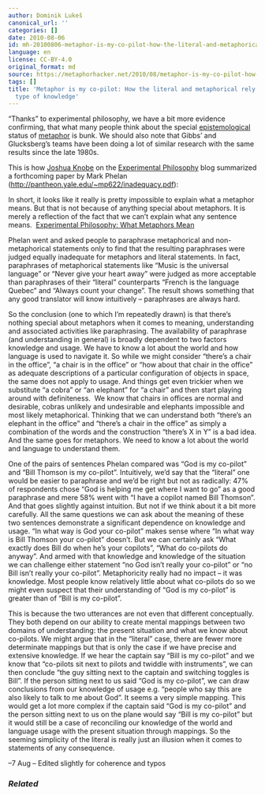 ```yaml
---
author: Dominik Lukeš
canonical_url: ''
categories: []
date: 2010-08-06
id: mh-20100806-metaphor-is-my-co-pilot-how-the-literal-and-metaphorical-rely-on-the-same-type-of-knowledge
language: en
license: CC-BY-4.0
original_format: md
source: https://metaphorhacker.net/2010/08/metaphor-is-my-co-pilot-how-the-literal-and-metaphorical-rely-on-the-same-type-of-knowledge
tags: []
title: 'Metaphor is my co-pilot: How the literal and metaphorical rely on the same
  type of knowledge'
---
```


“Thanks” to experimental philosophy, we have a bit more evidence confirming, that what many people think about the special [epistemological](http://en.wikipedia.org/wiki/Epistemology "Epistemology") status of [metaphor](http://en.wikipedia.org/wiki/Metaphor "Metaphor") is bunk. We should also note that Gibbs’ and Glucksberg’s teams have been doing a lot of similar research with the same results since the late 1980s.

This is how [Joshua Knobe](http://en.wikipedia.org/wiki/Joshua_Knobe "Joshua Knobe") on the [Experimental Philosophy](http://experimentalphilosophy.typepad.com/experimental_philosophy/2010/08/what-metaphors-mean.html) blog summarized a forthcoming paper by Mark Phelan (<http://pantheon.yale.edu/~mp622/inadequacy.pdf>):

In short, it looks like it really is pretty impossible to explain what a metaphor means. But that is not because of anything special about metaphors. It is merely a reflection of the fact that we can’t explain what any sentence means.  [Experimental Philosophy: What Metaphors Mean](http://experimentalphilosophy.typepad.com/experimental_philosophy/2010/08/what-metaphors-mean.html)

Phelan went and asked people to paraphrase metaphorical and non-metaphorical statements only to find that the resulting paraphrases were judged equally inadequate for metaphors and literal statements. In fact, paraphrases of metaphorical statements like “Music is the universal language” or “Never give your heart away” were judged as more acceptable than paraphrases of their “literal” counterparts “French is the language Quebec” and “Always count your change”. The result shows something that any good translator will know intuitively – paraphrases are always hard.

So the conclusion (one to which I’m repeatedly drawn) is that there’s nothing special about metaphors when it comes to meaning, understanding and associated activities like paraphrasing. The availability of paraphrase (and understanding in general) is broadly dependent to two factors knowledge and usage. We have to know a lot about the world and how language is used to navigate it. So while we might consider “there’s a chair in the office”, “a chair is in the office” or “how about that chair in the office” as adequate descriptions of a particular configuration of objects in space, the same does not apply to usage. And things get even trickier when we substitute “a cobra” or “an elephant” for “a chair” and then start playing around with definiteness.  We know that chairs in offices are normal and desirable, cobras unlikely and undesirable and elephants impossible and most likely metaphorical. Thinking that we can understand both “there’s an elephant in the office” and “there’s a chair in the office” as simply a combination of the words and the construction “there’s X in Y” is a bad idea. And the same goes for metaphors. We need to know a lot about the world and language to understand them.

One of the pairs of sentences Phelan compared was “God is my co-pilot” and “Bill Thomson is my co-pilot”. Intuitively, we’d say that the “literal” one would be easier to paraphrase and we’d be right but not as radically: 47% of respondents chose “God is helping me get where I want to go” as a good paraphrase and mere 58% went with “I have a copilot named Bill Thomson”. And that goes slightly against intuition. But not if we think about it a bit more carefully. All the same questions we can ask about the meaning of these two sentences demonstrate a significant dependence on knowledge and usage. “In what way is God your co-pilot” makes sense where “In what way is Bill Thomson your co-pilot” doesn’t. But we can certainly ask “What exactly does Bill do when he’s your copilots”, “What do co-pilots do anyway”. And armed with that knowledge and knowledge of the situation we can challenge either statement “no God isn’t really your co-pilot” or “no Bill isn’t really your co-pilot”. Metaphoricity really had no impact – it was knowledge. Most people know relatively little about what co-pilots do so we might even suspect that their understanding of “God is my co-pilot” is greater than of “Bill is my co-pilot”.

This is because the two utterances are not even that different conceptually. They both depend on our ability to create mental mappings between two domains of understanding: the present situation and what we know about co-pilots. We might argue that in the “literal” case, there are fewer more determinate mappings but that is only the case if we have precise and extensive knowledge. If we hear the captain say “Bill is my co-pilot” and we know that “co-pilots sit next to pilots and twiddle with instruments”, we can then conclude “the guy sitting next to the captain and switching toggles is Bill”. If the person sitting next to us said “God is my co-pilot”, we can draw conclusions from our knowledge of usage e.g. “people who say this are also likely to talk to me about God”. It seems a very simple mapping. This would get a lot more complex if the captain said “God is my co-pilot” and the person sitting next to us on the plane would say “Bill is my co-pilot” but it would still be a case of reconciling our knowledge of the world and language usage with the present situation through mappings. So the seeming simplicity of the literal is really just an illusion when it comes to statements of any consequence.

–7 Aug – Edited slightly for coherence and typos

### *Related*